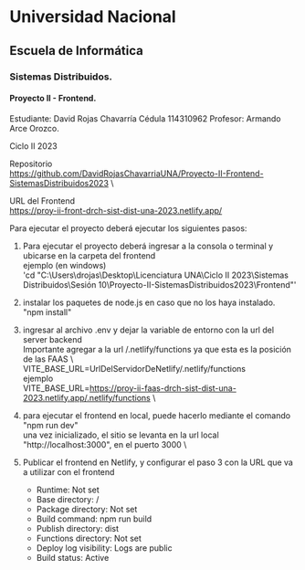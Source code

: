 # Universidad Nacional 
## Escuela de Informática 
### Sistemas Distribuidos.

#### Proyecto II - Frontend.

Estudiante: 
David Rojas Chavarría
Cédula
114310962
Profesor:
Armando Arce Orozco.

Ciclo II 2023

Repositorio \
	https://github.com/DavidRojasChavarriaUNA/Proyecto-II-Frontend-SistemasDistribuidos2023 \

URL del Frontend \
	https://proy-ii-front-drch-sist-dist-una-2023.netlify.app/

Para ejecutar el proyecto deberá ejecutar los siguientes pasos:

1. Para ejecutar el proyecto deberá ingresar a la consola o terminal y ubicarse en la carpeta del frontend \
	ejemplo (en windows)\
		 'cd "C:\Users\drojas\Desktop\Licenciatura UNA\Ciclo II 2023\Sistemas Distribuidos\Sesión 10\Proyecto-II-SistemasDistribuidos2023\Frontend"'

2. instalar los paquetes de node.js en caso que no los haya instalado. \
	"npm install"
	
3. ingresar al archivo .env y dejar la variable de entorno con la url del server backend \
	Importante agregar a la url /.netlify/functions ya que esta es la posición de las FAAS \ 
	VITE_BASE_URL=UrlDelServidorDeNetlify/.netlify/functions \
	ejemplo \
	VITE_BASE_URL=https://proy-ii-faas-drch-sist-dist-una-2023.netlify.app/.netlify/functions \

4. para ejecutar el frontend en local, puede hacerlo mediante el comando
	"npm run dev" \
	una vez inicializado, el sitio se levanta en la url local "http://localhost:3000", en el puerto 3000 \

5. Publicar el frontend en Netlify, y configurar el paso 3 con la URL que va a utilizar con el frontend
   - Runtime: Not set
   - Base directory: /
   - Package directory: Not set
   - Build command: npm run build
   - Publish directory: dist
   - Functions directory: Not set
   - Deploy log visibility: Logs are public
   - Build status: Active